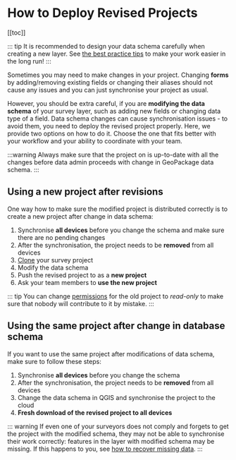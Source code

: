 # How to Deploy Revised Projects
[[toc]]

::: tip
It is recommended to design your data schema carefully when creating a new layer. See [the best practice tips](../../layer/best-practice/index.md) to make your work easier in the long run!
:::

Sometimes you may need to make changes in your project. Changing **forms** by adding/removing existing fields or changing their aliases should not cause any issues and you can just synchronise your project as usual. 

However, you should be extra careful, if you are **modifying the data schema** of your survey layer, such as adding new fields or changing data type of a field. Data schema changes can cause synchronisation issues - to avoid them, you need to deploy the revised project properly. Here, we provide two options on how to do it. Choose the one that fits better with your workflow and your ability to coordinate with your team.

:::warning
Always make sure that the project on <MainPlatformNameLink /> is up-to-date with all the changes before data admin proceeds with change in GeoPackage data schema.
:::

## Using a new project after revisions
One way how to make sure the modified project is distributed correctly is to create a new project after change in data schema:
1. Synchronise **all devices** before you change the schema and make sure there are no pending changes
2. After the synchronisation, the project needs to be **removed** from all devices
3. [Clone](../create-project/#clone-an-existing-project-in-qgis) your survey project
4. Modify the data schema
5. Push the revised project to <MainPlatformNameLink /> as a **new project**
6. Ask your team members to **use the new project** 

::: tip
You can change [permissions](../permissions/) for the old project to *read-only* to make sure that nobody will contribute to it by mistake.
:::

## Using the same project after change in database schema
If you want to use the same project after modifications of data schema, make sure to follow these steps:
1. Synchronise **all devices** before you change the schema
2. After the synchronisation, the project needs to be **removed** from all devices
3. Change the data schema in QGIS and synchronise the project to the cloud
4. **Fresh download of the revised project to all devices**

::: warning
If even one of your surveyors does not comply and forgets to get the project with the modified schema, they may not be able to synchronise their work correctly: features in the layer with modified schema may be missing. If this happens to you, see [how to recover missing data](../missing-data/index.md).
:::
